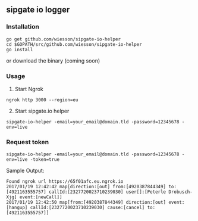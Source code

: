 ## sipgate io logger

### Installation

```
go get github.com/wiesson/sipgate-io-helper
cd $GOPATH/src/github.com/wiesson/sipgate-io-helper
go install
```

or download the binary (coming soon)

### Usage

1. Start Ngrok

```
ngrok http 3000 --region=eu
```

2. Start sipgate.io helper

```
sipgate-io-helper -email=your_email@domain.tld -password=12345678 -env=live
```

### Request token

```
sipgate-io-helper -email=your_email@domain.tld -password=12345678 -env=live -token=true
```

Sample Output:

```
Found ngrok url https://65f01afc.eu.ngrok.io
2017/01/19 12:42:42 map[direction:[out] from:[4920387844349] to:[4921163555757] callId:[2327720023710239030] user[]:[Peterle Drobusch-Xjg] event:[newCall]]
2017/01/19 12:42:50 map[from:[4920387844349] direction:[out] event:[hangup] callId:[2327720023710239030] cause:[cancel] to:[4921163555757]]
```

